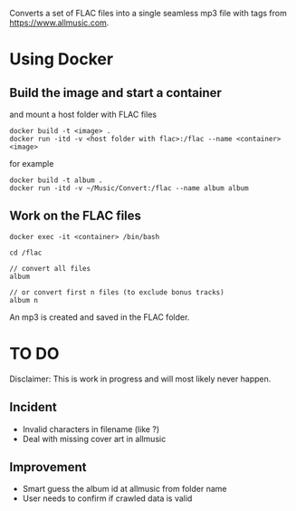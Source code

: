 Converts a set of FLAC files into a single seamless mp3 file with tags from https://www.allmusic.com.

# Using Docker

## Build the image and start a container

and mount a host folder with FLAC files

```
docker build -t <image> .
docker run -itd -v <host folder with flac>:/flac --name <container> <image>
```

for example

```
docker build -t album .
docker run -itd -v ~/Music/Convert:/flac --name album album
```

## Work on the FLAC files

```
docker exec -it <container> /bin/bash

cd /flac

// convert all files
album 

// or convert first n files (to exclude bonus tracks)
album n
```
An mp3 is created and saved in the FLAC folder.

# TO DO

Disclaimer: This is work in progress and will most likely never happen.

## Incident
- Invalid characters in filename (like ?)
- Deal with missing cover art in allmusic

## Improvement
- Smart guess the album id at allmusic from folder name
- User needs to confirm if crawled data is valid
